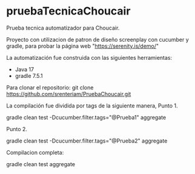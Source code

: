 # pruebaTecnicaChoucair
Prueba tecnica automatizador para Choucair.

Proyecto con utilizacion de patron de diseño screenplay con cucumber y gradle, para probar la página web "https://serenity.is/demo/"

La automatización fue construida con las siguientes herramientas:
* Java 17
* gradle 7.5.1

Para clonar el repositorio:
git clone https://github.com/srenteriam/PruebaChoucair.git

La compilación fue dividida por tags de la siguiente manera,
Punto 1.

gradle clean test -Dcucumber.filter.tags="@Prueba1" aggregate

Punto 2. 

gradle clean test -Dcucumber.filter.tags="@Prueba2" aggregate

Compilacion completa:

gradle clean test aggregate
